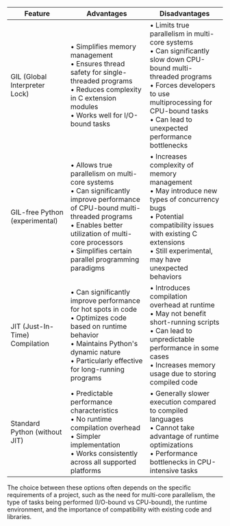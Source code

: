 | Feature | Advantages | Disadvantages |
|---------|------------|---------------|
| GIL (Global Interpreter Lock) | • Simplifies memory management<br>• Ensures thread safety for single-threaded programs<br>• Reduces complexity in C extension modules<br>• Works well for I/O-bound tasks | • Limits true parallelism in multi-core systems<br>• Can significantly slow down CPU-bound multi-threaded programs<br>• Forces developers to use multiprocessing for CPU-bound tasks<br>• Can lead to unexpected performance bottlenecks |
| GIL-free Python (experimental) | • Allows true parallelism on multi-core systems<br>• Can significantly improve performance of CPU-bound multi-threaded programs<br>• Enables better utilization of multi-core processors<br>• Simplifies certain parallel programming paradigms | • Increases complexity of memory management<br>• May introduce new types of concurrency bugs<br>• Potential compatibility issues with existing C extensions<br>• Still experimental, may have unexpected behaviors |
| JIT (Just-In-Time) Compilation | • Can significantly improve performance for hot spots in code<br>• Optimizes code based on runtime behavior<br>• Maintains Python's dynamic nature<br>• Particularly effective for long-running programs | • Introduces compilation overhead at runtime<br>• May not benefit short-running scripts<br>• Can lead to unpredictable performance in some cases<br>• Increases memory usage due to storing compiled code |
| Standard Python (without JIT) | • Predictable performance characteristics<br>• No runtime compilation overhead<br>• Simpler implementation<br>• Works consistently across all supported platforms | • Generally slower execution compared to compiled languages<br>• Cannot take advantage of runtime optimizations<br>• Performance bottlenecks in CPU-intensive tasks |

The choice between these options often depends on the specific requirements of a project, such as the need for multi-core parallelism, the type of tasks being performed (I/O-bound vs CPU-bound), the runtime environment, and the importance of compatibility with existing code and libraries.

